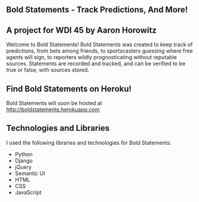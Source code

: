 ## Bold Statements - Track Predictions, And More!

## A project for WDI 45 by Aaron Horowitz

Welcome to Bold Statements! Bold Statements was created to keep track of predictions, from bets among friends, to sportscasters guessing where free agents will sign, to reporters wildly prognosticating without reputable sources. Statements are recorded and tracked, and can be verified to be true or false, with sources stored.

## Find Bold Statements on Heroku!

Bold Statements will soon be hosted at http://boldstatements.herokuapp.com

## Technologies and Libraries
I used the following libraries and technologies for Bold Statements:
<ul>
<li>Python</li>
<li>Django</li>
<li>jQuery</li>
<li>Semantic UI</li>
<li>HTML</li>
<li>CSS</li>
<li>JavaScript</li>
</ul>
